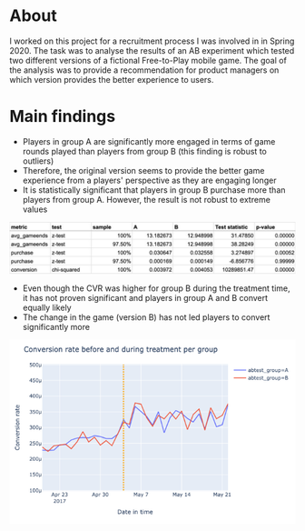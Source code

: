 # About

I worked on this project for a recruitment process I was involved in in Spring 2020. The task was to analyse the results of an AB experiment which tested two different versions of a fictional Free-to-Play mobile game. The goal of the analysis was to provide a recommendation for product managers on which version provides the better experience to users. 

# Main findings

* Players in group A are significantly more engaged in terms of game rounds played than players from group B (this finding is robust to outliers)
* Therefore, the original version seems to provide the better game experience from a players' perspective as they are engaging longer
* It is statistically significant that players in group B purchase more than players from group A. However, the result is not robust to extreme values

![results](https://github.com/alice203/abtest-user-experience/blob/master/plots/results_table-ue.jpeg?raw=true)

* Even though the CVR was higher for group B during the treatment time, it has not proven significant and players in group A and B convert equally likely
* The change in the game (version B) has not led players to convert significantly more

![conversions](https://github.com/alice203/abtest-user-experience/blob/master/plots/plot1-abtest-ue.png?raw=true)